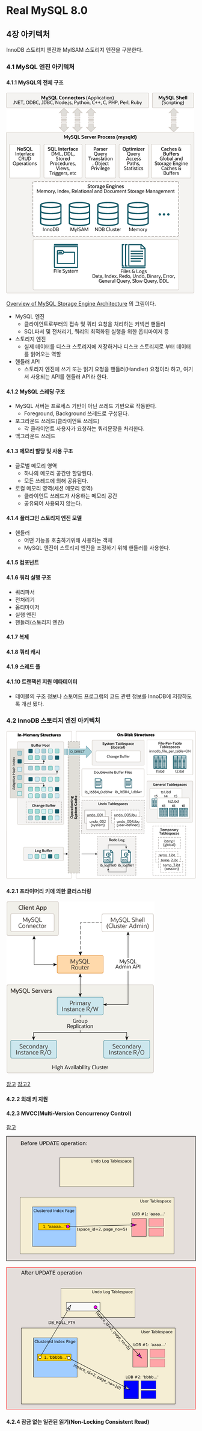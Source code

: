 # Real MySQL 8.0

## 4장 아키텍처

InnoDB 스토리지 엔진과 MyISAM 스토리지 엔진을 구분한다.

### 4.1 MySQL 엔진 아키텍처

#### 4.1.1 MySQL의 전체 구조

![img_3.png](img_3.png)

[Overview of MySQL Storage Engine Architecture](https://dev.mysql.com/doc/refman/8.0/en/pluggable-storage-overview.html)
의 그림이다.

- MySQL 엔진
  - 클라이언트로부터의 접속 및 쿼리 요청을 처리하는 커넥션 핸들러
  - SQL파서 및 전처리기, 쿼리의 최적화된 실행을 위한 옵티마이저 등
- 스토리지 엔진
  - 실제 데이터를 디스크 스토리지에 저장하거나 디스크 스토리지로 부터 데이터를 읽어오는 역할
- 핸들러 API
  - 스토리지 엔진에 쓰기 또는 읽기 요청을 핸들러(Handler) 요청이라 하고, 여기서 사용되는 API를 핸들러 API라 한다.

#### 4.1.2 MySQL 스레딩 구조

- MySQL 서버는 프로세스 기반이 아닌 쓰레드 기반으로 작동한다.
  - Foreground, Background 쓰레드로 구성된다.
- 포그라운드 쓰레드(클라이언트 쓰레드)
  - 각 클라이언트 사용자가 요청하는 쿼리문장을 처리한다.
- 백그라운드 쓰레드

#### 4.1.3 메모리 할당 및 사용 구조

- 글로벌 메모리 영역
  - 하나의 메모리 공간만 할당된다.
  - 모든 쓰레드에 의해 공유된다.
- 로컬 메모리 영역(세션 메모리 영역)
  - 클라이언트 쓰레드가 사용하는 메모리 공간
  - 공유되어 사용되지 않는다.

#### 4.1.4 플러그인 스토리지 엔진 모델

- 핸들러
  - 어떤 기능을 호출하기위해 사용하는 객체
  - MySQL 엔진이 스토리지 엔진을 조정하기 위해 핸들러를 사용한다.

#### 4.1.5 컴포넌트

#### 4.1.6 쿼리 실행 구조

- 쿼리파서
- 전처리기
- 옵티마이저
- 실행 엔진
- 핸들러(스토리지 엔진)

#### 4.1.7 복제

#### 4.1.8 쿼리 캐시

#### 4.1.9 스레드 풀

#### 4.1.10 트랜잭션 지원 메타데이터

- 테이블의 구조 정보나 스토어드 프로그램의 코드 관련 정보를 InnoDB에 저장하도록 개선 됐다.

### 4.2 InnoDB 스토리지 엔진 아키텍처

![img_4.png](img_4.png)

#### 4.2.1 프라이머리 키에 의한 클러스터링

![img_5.png](img_5.png)

[참고](https://dev.mysql.com/doc/refman/8.0/en/mysql-innodb-cluster-introduction.html)
[참고2](https://dev.mysql.com/blog-archive/mysql-innodb-cluster-8-0-a-hands-on-tutorial/)

#### 4.2.2 외래 키 지원

#### 4.2.3 MVCC(Multi-Version Concurrency Control)

[참고](https://dev.mysql.com/blog-archive/mysql-8-0-mvcc-of-large-objects-in-innodb/)

![img_6.png](img_6.png)

![img_7.png](img_7.png)

#### 4.2.4 잠금 없는 일관된 읽기(Non-Locking Consistent Read)


